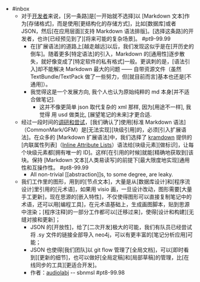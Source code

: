 - #inbox
    - 对于[开发者](https://ld246.com/article/1619080345258)来说，[另一条路]是[一开始就不选择]以 [Markdown 文本]作为[存储格式]，而是使用[更结构化的存储方式]，比如[数据库]或者 JSON，然后[在应用层面][支持 Markdown 语法排版]。[选择这条路]的开发者，也许[已经预见到了][将来可能的复杂场景]。 #pt9-99.99
        - 在[扩展语法]的道路上[越走越远]以后，我们发现这似乎是在[开历史的倒车]。随着更多[特定语法]的引入，Markdown 的[通用性]逐步散失，就好像变成了[特定软件的私有格式]一般。更讽刺的是，[语法引入]却不能解决 Markdown 最大的问题 —— 自带资源文件（虽然 TextBundle/TextPack 做了一些努力，但[就目前而言]基本也还是[不通用]）。
        - 我觉得这是一个发展方向, 我个人也认为原始纯粹的 md 本身[并不适合做笔记].
            - 这并不像更简单 json 取代复杂的 xml 那样, 因为[用途不一样], 我觉得 用 usd 做类比, [展望笔记的未来]才更合适.
    - 经过一段时间的[调研和尝试](https://ld246.com/article/1619868273581)，[我们确认了]使用[标准 Markdown 语法]（CommonMark/GFM）是[无法实现][块级引用]的，必须[引入扩展语法]。在众多的 [Markdown 扩展语法]中，我们选择了 [kramdown](https://link.ld246.com/forward?goto=https%3A%2F%2Fkramdown.gettalong.org) 提供的[内联属性列表]（[Inline Attribute Lists](https://link.ld246.com/forward?goto=https%3A%2F%2Fkramdown.gettalong.org%2Fsyntax.html%23inline-attribute-lists)）语法给[块级元素][做标识]，让每个块级元素都[拥有唯一的 ID]。这样[在引用的时候]就能[精确地获取到]该块。保持 [Markdown 文本][人类易读写]的前提下[最大限度地实现]通用性和互操作性。 #pt8-99.99
        - All non-trivial [[abstraction]]s, to some degree, are leaky.
    - 我们工作里的图形，用到的[节点文本]，大量是从[数据库设计]和[程序流设计]里引用的[元术语]，如果用 visio 画，一旦设计改动，图形需要[大量手工更新]，现在思源的[嵌入特性]，不仅使得图形可以直接复制笔记中的术语，还可以用[编程工具]，在元术语基础上，生成画图脚本，贴到思源中渲染；[程序注释]的一部分工作都可以[迁移过来]，使得[设计和构建][无缝对接和更新]；
        - JSON 的[开放性]，给了[二次开发]极大的可能，我们有队员已经尝试将 .sy 文件的链接全部导入 neo4j，可以有更丰富的[笔记分析应用]可能；
        - JSON 也使得[我们团队]以 git flow 管理了[全局文档]，可以[即时看到][更新的细节]，也可以做好[全局定稿]和[局部草稿]的管理，比[在线同步的工具][更适合开发]。
        - 作者：[audiolabj](https://ld246.com/article/1626434677993) -- sbnmsl   #pt8-99.98
